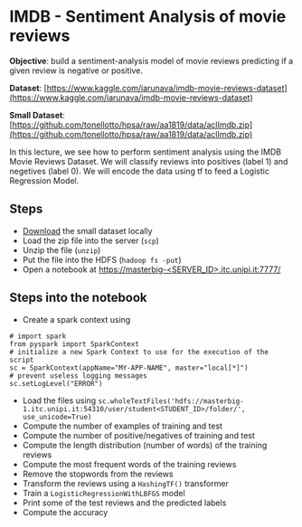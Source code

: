 # IMDB - Sentiment Analysis of movie reviews

**Objective**: build a sentiment-analysis model of movie reviews predicting if a given review is negative or positive.

**Dataset**: [https://www.kaggle.com/iarunava/imdb-movie-reviews-dataset](https://www.kaggle.com/iarunava/imdb-movie-reviews-dataset)

**Small Dataset**: [https://github.com/tonellotto/hpsa/raw/aa1819/data/aclImdb.zip](https://github.com/tonellotto/hpsa/raw/aa1819/data/aclImdb.zip)

In this lecture, we see how to perform sentiment analysis using the IMDB Movie Reviews Dataset. We will classify reviews into positives (label 1) and negetives (label 0). We will encode the data using tf to feed a Logistic Regression Model.

## Steps

- [Download](https://github.com/tonellotto/hpsa/raw/aa1819/data/aclImdb.zip) the small dataset locally
- Load the zip file into the server (`scp`)
- Unzip the file (`unzip`)
- Put the file into the HDFS (`hadoop fs -put`)
- Open a notebook at [https://masterbig-<SERVER_ID>.itc.unipi.it:7777/](https://masterbig-<SERVER_ID>.itc.unipi.it:7777/)

## Steps into the notebook

- Create a spark context using
```
# import spark
from pyspark import SparkContext
# initialize a new Spark Context to use for the execution of the script
sc = SparkContext(appName="MY-APP-NAME", master="local[*]")
# prevent useless logging messages
sc.setLogLevel("ERROR")
```
- Load the files using `sc.wholeTextFiles('hdfs://masterbig-1.itc.unipi.it:54310/user/student<STUDENT_ID>/folder/', use_unicode=True)`
- Compute the number of examples of training and test
- Compute the number of positive/negatives of training and test
- Compute the length distribution (number of words) of the training reviews
- Compute the most frequent words of the training reviews
- Remove the stopwords from the reviews
- Transform the reviews using a `HashingTF()` transformer
- Train a `LogisticRegressionWithLBFGS` model
- Print some of the test reviews and the predicted labels
- Compute the accuracy

